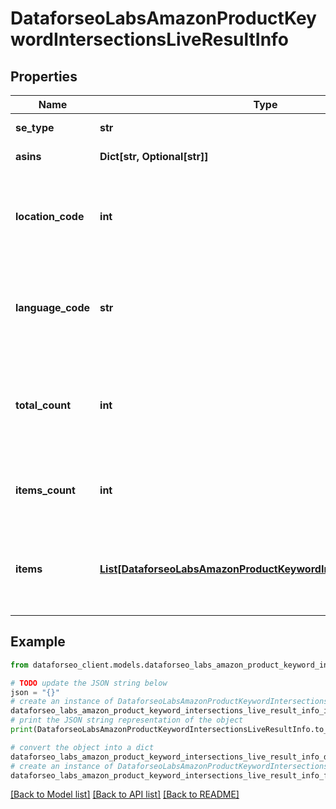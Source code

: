 # DataforseoLabsAmazonProductKeywordIntersectionsLiveResultInfo


## Properties

Name | Type | Description | Notes
------------ | ------------- | ------------- | -------------
**se_type** | **str** | search engine type | [optional] 
**asins** | **Dict[str, Optional[str]]** | ASINs in a POST array | [optional] 
**location_code** | **int** | location code in a POST array if there is no data, then the value is null | [optional] 
**language_code** | **str** | language code in a POST array if there is no data, then the value is null | [optional] 
**total_count** | **int** | total amount of results in our database relevant to your request | [optional] 
**items_count** | **int** | the number of results returned in the items array | [optional] 
**items** | [**List[DataforseoLabsAmazonProductKeywordIntersectionsLiveItem]**](DataforseoLabsAmazonProductKeywordIntersectionsLiveItem.md) | contains detected Amazon product competitors and related data | [optional] 

## Example

```python
from dataforseo_client.models.dataforseo_labs_amazon_product_keyword_intersections_live_result_info import DataforseoLabsAmazonProductKeywordIntersectionsLiveResultInfo

# TODO update the JSON string below
json = "{}"
# create an instance of DataforseoLabsAmazonProductKeywordIntersectionsLiveResultInfo from a JSON string
dataforseo_labs_amazon_product_keyword_intersections_live_result_info_instance = DataforseoLabsAmazonProductKeywordIntersectionsLiveResultInfo.from_json(json)
# print the JSON string representation of the object
print(DataforseoLabsAmazonProductKeywordIntersectionsLiveResultInfo.to_json())

# convert the object into a dict
dataforseo_labs_amazon_product_keyword_intersections_live_result_info_dict = dataforseo_labs_amazon_product_keyword_intersections_live_result_info_instance.to_dict()
# create an instance of DataforseoLabsAmazonProductKeywordIntersectionsLiveResultInfo from a dict
dataforseo_labs_amazon_product_keyword_intersections_live_result_info_form_dict = dataforseo_labs_amazon_product_keyword_intersections_live_result_info.from_dict(dataforseo_labs_amazon_product_keyword_intersections_live_result_info_dict)
```
[[Back to Model list]](../README.md#documentation-for-models) [[Back to API list]](../README.md#documentation-for-api-endpoints) [[Back to README]](../README.md)


